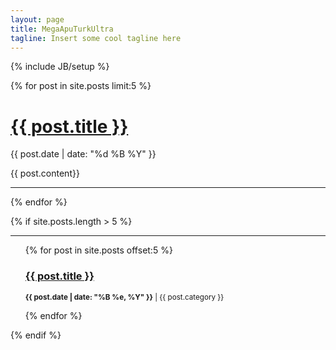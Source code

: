 ```yaml
---
layout: page
title: MegaApuTurkUltra
tagline: Insert some cool tagline here
---
```

{% include JB/setup %}

{% for post in site.posts limit:5 %}
  <h1><a href="{{ post.url }}">{{ post.title }}</a></h1>
  <p>{{ post.date | date: "%d %B %Y" }}</p>
  <div>{{ post.content}}</div>
  <hr/>
{% endfor %}

{% if site.posts.length > 5 %}
  <hr />
  
  <ul class="posts">
    {% for post in site.posts offset:5 %}	
      <h3><a href="{{ post.url }}">{{ post.title }}</a></h3>
      <p><small><strong>{{ post.date | date: "%B %e, %Y" }}</strong> | {{ post.category }}</small></p>			
    {% endfor %}	
  </ul>
{% endif %}